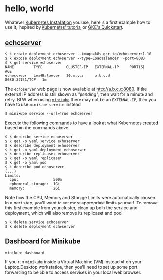 # hello, world

Whatever [Kubernetes Installation](install.md) you use, here is a first example how to use it,
inspired by [Kubernetes' tutorial](https://kubernetes.io/docs/tutorials/stateless-application/expose-external-ip-address/)
or [GKE's Quickstart](https://cloud.google.com/kubernetes-engine/docs/quickstart).

## [echoserver](https://github.com/kubernetes/kubernetes/tree/master/test/images/echoserver)

    $ k create deployment echoserver --image=k8s.gcr.io/echoserver:1.10
    $ k expose deployment echoserver --type=LoadBalancer --port=8080
    $ k get service echoserver
    NAME         TYPE           CLUSTER-IP   EXTERNAL-IP     PORT(S)          AGE
    echoserver   LoadBalancer   10.x.y.z     a.b.c.d         8080:32151/TCP   1m

The `echoserver` web page is now available at http://a.b.c.d:8080.
If the external IP address is still shown as _"pending",_ then wait for a minute and retry.
BTW when using [`minikube`](install.md#minikube) there may not be an `EXTERNAL-IP`, then you have to use `minikube service` instead:

    $ minikube service --url=true echoserver

Execute the following commands to have a look at what Kubernetes created based on the commands above:

    $ k describe service echoserver
    $ k get -o yaml service echoserver
    $ k describe deployment echoserver
    $ k get -o yaml deployment echoserver
    $ k describe replicaset echoserver
    $ k get -o yaml replicaset
    $ k get -o yaml pod
    $ k describe pod echoserver
    (...)
    Limits:
      cpu:                500m
      ephemeral-storage:  1Gi
      memory:             2Gi

Note how the CPU, Memory and Storage Limits were automatically chosen. In a next step, you'll want to set more appropriate limits yourself.
To remove this first example from your cluster, clean up both the service and deployment, which will also remove its replicaset and pod:
    
    $ k delete service echoserver
    $ k delete deployment echoserver

## Dashboard for Minikube

    minikube dashboard

If you run `minikube` inside a Virtual Machine (VM) instead of on your Laptop/Desktop workstation,
then you'll need to set up some port forwarding to be able to access services in your local web browser.
